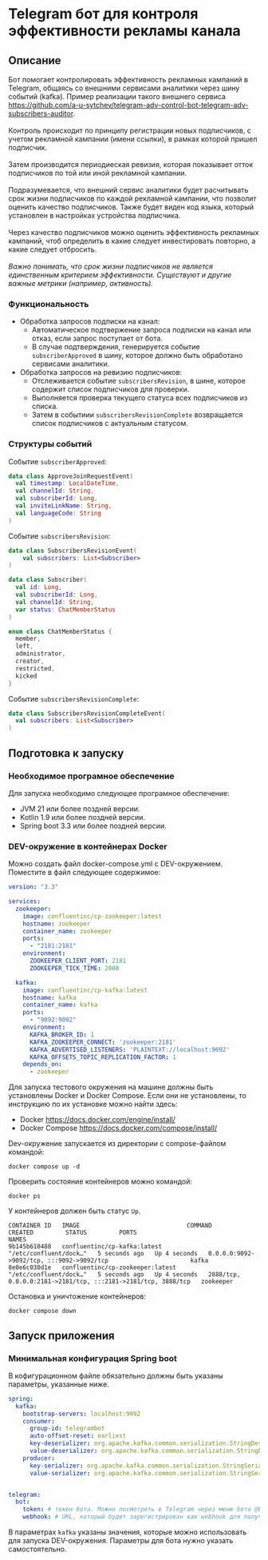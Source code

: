 # Telegram бот для контроля эффективности рекламы канала 

## Описание
Бот помогает контролировать эффективность рекламных кампаний в Telegram, общаясь со внешними сервисами аналитики через шину событий (kafka). Пример реализации такого внешнего сервиса https://github.com/a-u-sytchev/telegram-adv-control-bot-telegram-adv-subscribers-auditor. \
\
Контроль происходит по принципу регистрации новых подписчиков, с учетом рекламной кампании (имени ссылки), в рамках которой пришел подписчик. \
\
Затем производится периодиеская ревизия, которая показывает отток подписчиков по той или иной рекламной кампании. \
\
Подразумевается, что внешний сервис аналитики будет расчитывать срок жизни подписчиков по каждой рекламной кампании, что позволит оценить качество подписчиков. 
Также будет виден код языка, который установлен в настройках устройства подписчика.\
\
Через качество подписчиков можно оценить эффективность рекламных кампаний, чтоб определить в какие следует инвестировать повторно, а какие следует отбросить. \
\
*Важно понимать, что срок жизни подписчиков не является единственным критерием эффективности. Существуют и другие важные метрики (например, активность).* 

### Функциональность
* Обработка запросов подписки на канал:
  * Автоматическое подтвержение запроса подписки на канал или отказ, если запрос поступает от бота.
  * В случае подтверждения, генерируется событие `subscriberApproved` в шину, которое должно быть обработано сервисами аналитики.
* Обработка запросов на ревизию подписчиков:
  * Отслеживается событие `subscribersRevision`, в шине, которое содержит список подписчиков для проверки.
  * Выполняется проверка текущего статуса всех подписчиков из списка.
  * Затем в событиии `subscribersRevisionComplete` возвращается список подписчиков с актуальным статусом.

### Структуры событий
Событие `subscriberApproved`:
```kotlin
data class ApproveJoinRequestEvent(
  val timestamp: LocalDateTime,
  val channelId: String,
  val subscriberId: Long,
  val inviteLinkName: String,
  val languageCode: String
)
```

Событие `subscribersRevision`:
```kotlin
data class SubscribersRevisionEvent(
    val subscribers: List<Subscriber>
)

data class Subscriber(
  val id: Long,
  val subscriberId: Long,
  val channelId: String,
  var status: ChatMemberStatus
)

enum class ChatMemberStatus {
  member,
  left,
  administrator,
  creator,
  restricted,
  kicked
}
```

Событие `subscribersRevisionComplete`:
```kotlin
data class SubscribersRevisionCompleteEvent(
  val subscribers: List<Subscriber>
)
```

## Подготовка к запуску
### Необходимое програмное обеспечение
Для запуска необходимо следующее програмное обеспечение:
* JVM 21 или более поздней версии.
* Kotlin 1.9 или более поздней версии.
* Spring boot 3.3 или более поздней версии.

### DEV-окружение в контейнерах Docker
Можно создать файл docker-compose.yml с DEV-окружением. Поместите в файл следующее содержимое:
```yaml
version: "3.3"

services:
  zookeeper:
    image: confluentinc/cp-zookeeper:latest
    hostname: zookeeper
    container_name: zookeeper
    ports:
      - "2181:2181"
    environment:
      ZOOKEEPER_CLIENT_PORT: 2181
      ZOOKEEPER_TICK_TIME: 2000

  kafka:
    image: confluentinc/cp-kafka:latest
    hostname: kafka
    container_name: kafka
    ports:
      - "9092:9092"
    environment:
      KAFKA_BROKER_ID: 1
      KAFKA_ZOOKEEPER_CONNECT: 'zookeeper:2181'
      KAFKA_ADVERTISED_LISTENERS: 'PLAINTEXT://localhost:9092'
      KAFKA_OFFSETS_TOPIC_REPLICATION_FACTOR: 1
    depends_on:
      - zookeeper
```
Для запуска тестового окружения на машине должны быть установлены Docker и Docker Compose.
Если они не установлены, то инструкцию по их установке можно найти здесь:
* Docker https://docs.docker.com/engine/install/
* Docker Compose https://docs.docker.com/compose/install/

Dev-окружение запускается из директории с compose-файлом командой:
```shell
docker compose up -d
```
Проверить состояние контейнеров можно командой:
```shell
docker ps
```
У контейнеров должен быть статус `Up`. 
```shell
CONTAINER ID   IMAGE                              COMMAND                  CREATED         STATUS         PORTS                                                           NAMES
9b145b610488   confluentinc/cp-kafka:latest       "/etc/confluent/dock…"   5 seconds ago   Up 4 seconds   0.0.0.0:9092->9092/tcp, :::9092->9092/tcp                       kafka
8e0e6c030d1e   confluentinc/cp-zookeeper:latest   "/etc/confluent/dock…"   5 seconds ago   Up 4 seconds   2888/tcp, 0.0.0.0:2181->2181/tcp, :::2181->2181/tcp, 3888/tcp   zookeeper
```

Остановка и уничтожение контейнеров:
```shell
docker compose down
```

## Запуск приложения
### Минимальная конфигурация Spring boot
В кофигурационном файле обязательно должны быть указаны параметры, указанные ниже.
```yaml
spring:
  kafka:
    bootstrap-servers: localhost:9092
    consumer:
      group-id: telegrambot
      auto-offset-reset: earliest
      key-deserializer: org.apache.kafka.common.serialization.StringDeserializer
      value-deserializer: org.apache.kafka.common.serialization.StringDeserializer
    producer:
      key-serializer: org.apache.kafka.common.serialization.StringSerializer
      value-serializer: org.apache.kafka.common.serialization.StringSerializer


telegram:
  bot:
    token: # токен бота. Можно посмотреть в Telegram через меню бота @BotFather
    webhook: # URL, который будет зарегистрирован как webhook для получения обновлений от Telegram
```
В параметрах `kafka` указаны значения, которые можно использовать для запуска DEV-окружения.
Параметры для бота нужно указать самостоятельно.